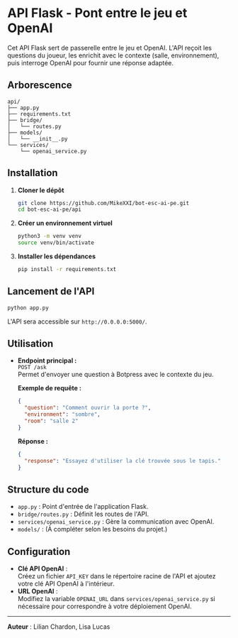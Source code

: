 # API Flask - Pont entre le jeu et OpenAI

Cet API Flask sert de passerelle entre le jeu et OpenAI. L'API reçoit les questions du joueur, les enrichit avec le contexte (salle, environnement), puis interroge OpenAI pour fournir une réponse adaptée.

## Arborescence

```
api/
├── app.py
├── requirements.txt
├── bridge/
│   └── routes.py
├── models/
│   └── __init__.py
└── services/
    └── openai_service.py
```

## Installation

1. **Cloner le dépôt**  
   ```bash
   git clone https://github.com/MikeXXI/bot-esc-ai-pe.git
   cd bot-esc-ai-pe/api
   ```

2. **Créer un environnement virtuel**  
   ```bash
   python3 -m venv venv
   source venv/bin/activate
   ```

3. **Installer les dépendances**  
   ```bash
   pip install -r requirements.txt
   ```

## Lancement de l'API

```bash
python app.py
```

L'API sera accessible sur `http://0.0.0.0:5000/`.

## Utilisation

- **Endpoint principal :**  
  `POST /ask`  
  Permet d'envoyer une question à Botpress avec le contexte du jeu.

  **Exemple de requête :**
  ```json
  {
    "question": "Comment ouvrir la porte ?",
    "environment": "sombre",
    "room": "salle 2"
  }
  ```

  **Réponse :**
  ```json
  {
    "response": "Essayez d'utiliser la clé trouvée sous le tapis."
  }
  ```

## Structure du code

- `app.py` : Point d'entrée de l'application Flask.
- `bridge/routes.py` : Définit les routes de l'API.
- `services/openai_service.py` : Gère la communication avec OpenAI.
- `models/` : (À compléter selon les besoins du projet.)

## Configuration

- **Clé API OpenAI** :  
  Créez un fichier `API_KEY` dans le répertoire racine de l'API et ajoutez votre clé API OpenAI à l'intérieur.
- **URL OpenAI** :  
  Modifiez la variable `OPENAI_URL` dans `services/openai_service.py` si nécessaire pour correspondre à votre déploiement OpenAI.

---

**Auteur** : Lilian Chardon, Lisa Lucas
